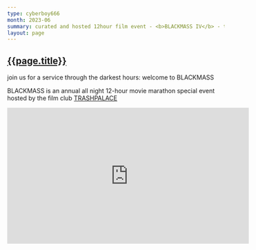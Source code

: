 ```yaml
---
type: cyberboy666
month: 2023-06
summary: curated and hosted 12hour film event - <b>BLACKMASS IV</b> - the season of the witch 
layout: page
---
```


## [ {{page.title}} ]({{page.url}})

join us for a service through the darkest hours: welcome to BLACKMASS 

BLACKMASS is an annual all night 12-hour movie marathon special event hosted by the film club [TRASHPALACE](https://cyberboy666.com/trashpalace/)

<iframe title="BLACKMASS IV: the season of the witch" width="560" height="315" src="https://videos.scanlines.xyz/videos/embed/8bf7aabf-e16f-49d5-b338-d84f32197a11" frameborder="0" allowfullscreen="" sandbox="allow-same-origin allow-scripts allow-popups"></iframe>
